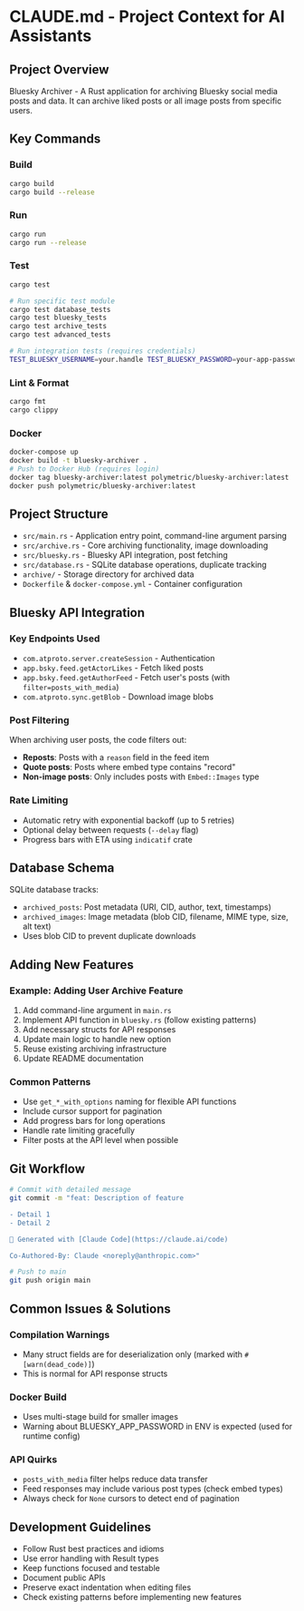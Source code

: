 # CLAUDE.md - Project Context for AI Assistants

## Project Overview
Bluesky Archiver - A Rust application for archiving Bluesky social media posts and data. It can archive liked posts or all image posts from specific users.

## Key Commands

### Build
```bash
cargo build
cargo build --release
```

### Run
```bash
cargo run
cargo run --release
```

### Test
```bash
cargo test

# Run specific test module
cargo test database_tests
cargo test bluesky_tests
cargo test archive_tests
cargo test advanced_tests

# Run integration tests (requires credentials)
TEST_BLUESKY_USERNAME=your.handle TEST_BLUESKY_PASSWORD=your-app-password cargo test -- --ignored
```

### Lint & Format
```bash
cargo fmt
cargo clippy
```

### Docker
```bash
docker-compose up
docker build -t bluesky-archiver .
# Push to Docker Hub (requires login)
docker tag bluesky-archiver:latest polymetric/bluesky-archiver:latest
docker push polymetric/bluesky-archiver:latest
```

## Project Structure
- `src/main.rs` - Application entry point, command-line argument parsing
- `src/archive.rs` - Core archiving functionality, image downloading
- `src/bluesky.rs` - Bluesky API integration, post fetching
- `src/database.rs` - SQLite database operations, duplicate tracking
- `archive/` - Storage directory for archived data
- `Dockerfile` & `docker-compose.yml` - Container configuration

## Bluesky API Integration

### Key Endpoints Used
- `com.atproto.server.createSession` - Authentication
- `app.bsky.feed.getActorLikes` - Fetch liked posts
- `app.bsky.feed.getAuthorFeed` - Fetch user's posts (with `filter=posts_with_media`)
- `com.atproto.sync.getBlob` - Download image blobs

### Post Filtering
When archiving user posts, the code filters out:
- **Reposts**: Posts with a `reason` field in the feed item
- **Quote posts**: Posts where embed type contains "record"
- **Non-image posts**: Only includes posts with `Embed::Images` type

### Rate Limiting
- Automatic retry with exponential backoff (up to 5 retries)
- Optional delay between requests (`--delay` flag)
- Progress bars with ETA using `indicatif` crate

## Database Schema
SQLite database tracks:
- `archived_posts`: Post metadata (URI, CID, author, text, timestamps)
- `archived_images`: Image metadata (blob CID, filename, MIME type, size, alt text)
- Uses blob CID to prevent duplicate downloads

## Adding New Features

### Example: Adding User Archive Feature
1. Add command-line argument in `main.rs`
2. Implement API function in `bluesky.rs` (follow existing patterns)
3. Add necessary structs for API responses
4. Update main logic to handle new option
5. Reuse existing archiving infrastructure
6. Update README documentation

### Common Patterns
- Use `get_*_with_options` naming for flexible API functions
- Include cursor support for pagination
- Add progress bars for long operations
- Handle rate limiting gracefully
- Filter posts at the API level when possible

## Git Workflow
```bash
# Commit with detailed message
git commit -m "feat: Description of feature

- Detail 1
- Detail 2

🤖 Generated with [Claude Code](https://claude.ai/code)

Co-Authored-By: Claude <noreply@anthropic.com>"

# Push to main
git push origin main
```

## Common Issues & Solutions

### Compilation Warnings
- Many struct fields are for deserialization only (marked with `#[warn(dead_code)]`)
- This is normal for API response structs

### Docker Build
- Uses multi-stage build for smaller images
- Warning about BLUESKY_APP_PASSWORD in ENV is expected (used for runtime config)

### API Quirks
- `posts_with_media` filter helps reduce data transfer
- Feed responses may include various post types (check embed types)
- Always check for `None` cursors to detect end of pagination

## Development Guidelines
- Follow Rust best practices and idioms
- Use error handling with Result types
- Keep functions focused and testable
- Document public APIs
- Preserve exact indentation when editing files
- Check existing patterns before implementing new features
